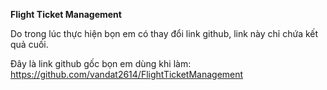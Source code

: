 **Flight Ticket Management**

Do trong lúc thực hiện bọn em có thay đổi link github, link này chỉ chứa kết quả cuối.

Đây là link github gốc bọn em dùng khi làm: https://github.com/vandat2614/FlightTicketManagement
